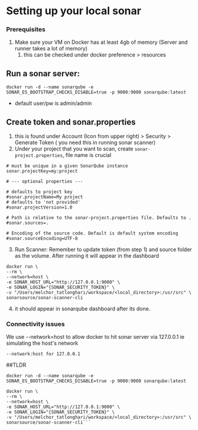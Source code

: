 # Setting up your local sonar
### Prerequisites
1. Make sure your VM on Docker has at least 4gb of memory (Server and runner takes a lot of memory)
   1. this can be checked under docker preference > resources

## Run a sonar server:
```docker run -d --name sonarqube -e SONAR_ES_BOOTSTRAP_CHECKS_DISABLE=true -p 9000:9000 sonarqube:latest```

- default user/pw is admin/admin

## Create token and sonar.properties
1. this is found under Account (Icon from upper right) > Security > Generate Token ( you need this in running sonar scanner)
2. Under your project that you want to scan, create `sonar-project.properties`, file name is crucial
```
# must be unique in a given SonarQube instance
sonar.projectKey=my:project

# --- optional properties ---

# defaults to project key
#sonar.projectName=My project
# defaults to 'not provided'
#sonar.projectVersion=1.0

# Path is relative to the sonar-project.properties file. Defaults to .
#sonar.sources=.

# Encoding of the source code. Default is default system encoding
#sonar.sourceEncoding=UTF-8
```
3. Run Scanner:
Remember to update token (from step 1) and source folder as the volume. After running it will appear in the dashboard
```
docker run \
--rm \
--network=host \
-e SONAR_HOST_URL="http://127.0.0.1:9000" \
-e SONAR_LOGIN="{SONAR_SECURITY_TOKEN}" \
-v "/Users/melchor_tatlonghari/workspace/<local_directory>:/usr/src" \
sonarsource/sonar-scanner-cli
```

4. it should appear in sonarqube dashboard after its done.

### Connectivity issues
We use --network=host to allow docker to hit sonar server via 127.0.0.1 ie simulating the host's network
```
--network:host for 127.0.0.1
```

##TLDR
```
docker run -d --name sonarqube -e SONAR_ES_BOOTSTRAP_CHECKS_DISABLE=true -p 9000:9000 sonarqube:latest

docker run \
--rm \
--network=host \
-e SONAR_HOST_URL="http://127.0.0.1:9000" \
-e SONAR_LOGIN="{SONAR_SECURITY_TOKEN}" \
-v "/Users/melchor_tatlonghari/workspace/<local_directory>:/usr/src" \
sonarsource/sonar-scanner-cli```